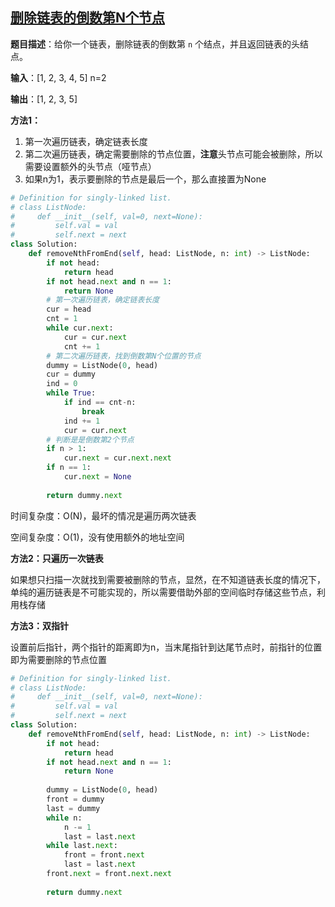 ## [删除链表的倒数第N个节点](https://leetcode-cn.com/problems/remove-nth-node-from-end-of-list/)

**题目描述**：给你一个链表，删除链表的倒数第 `n` 个结点，并且返回链表的头结点。

**输入**：[1, 2, 3, 4, 5] n=2

**输出**：[1, 2, 3, 5]

**方法1：**

1. 第一次遍历链表，确定链表长度
2. 第二次遍历链表，确定需要删除的节点位置，**注意**头节点可能会被删除，所以需要设置额外的头节点（哑节点）
3. 如果n为1，表示要删除的节点是最后一个，那么直接置为None

```python
# Definition for singly-linked list.
# class ListNode:
#     def __init__(self, val=0, next=None):
#         self.val = val
#         self.next = next
class Solution:
    def removeNthFromEnd(self, head: ListNode, n: int) -> ListNode:
        if not head:
            return head
        if not head.next and n == 1:
            return None
        # 第一次遍历链表，确定链表长度
        cur = head
        cnt = 1
        while cur.next:
            cur = cur.next
            cnt += 1
		# 第二次遍历链表，找到倒数第N个位置的节点
        dummy = ListNode(0, head)
        cur = dummy
        ind = 0
        while True:
            if ind == cnt-n:
                break
            ind += 1
            cur = cur.next
        # 判断是是倒数第2个节点
        if n > 1:
            cur.next = cur.next.next
        if n == 1:
            cur.next = None
        
        return dummy.next
```

时间复杂度：O(N)，最坏的情况是遍历两次链表

空间复杂度：O(1)，没有使用额外的地址空间

**方法2：只遍历一次链表**

如果想只扫描一次就找到需要被删除的节点，显然，在不知道链表长度的情况下，单纯的遍历链表是不可能实现的，所以需要借助外部的空间临时存储这些节点，利用栈存储

**方法3：双指针**

设置前后指针，两个指针的距离即为n，当末尾指针到达尾节点时，前指针的位置即为需要删除的节点位置

```python
# Definition for singly-linked list.
# class ListNode:
#     def __init__(self, val=0, next=None):
#         self.val = val
#         self.next = next
class Solution:
    def removeNthFromEnd(self, head: ListNode, n: int) -> ListNode:
        if not head:
            return head
        if not head.next and n == 1:
            return None
        
        dummy = ListNode(0, head)
        front = dummy
        last = dummy
        while n:
            n -= 1
            last = last.next
        while last.next:
            front = front.next
            last = last.next
        front.next = front.next.next
        
        return dummy.next
```

